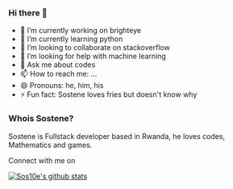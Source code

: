 ### Hi there 👋

<!--
**** is a ✨ welcome I am happy to see you ✨.
-->

- 🔭 I’m currently working on brighteye
- 🌱 I’m currently learning python
- 👯 I’m looking to collaborate on stackoverflow
- 🤔 I’m looking for help with machine learning
- 💬 Ask me about codes
- 📫 How to reach me: ...
- 😄 Pronouns: he, him, his
- ⚡ Fun fact: Sostene loves fries but doesn't know why
### Whois Sostene?
Sostene is Fullstack developer based in Rwanda, he loves codes, Mathematics and games.

Connect with me on

[![Sos10e's github stats](https://github-readme-stats.vercel.app/api?username=sos10e)](https://github.com/sos10e/github-readme-stats)
